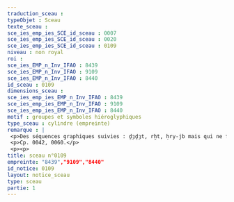 ```yaml
---
traduction_sceau : 
typeObjet : Sceau
texte_sceau : 
sce_ies_emp_ies_SCE_id_sceau : 0007
sce_ies_emp_ies_SCE_id_sceau : 0020
sce_ies_emp_ies_SCE_id_sceau : 0109
niveau : non royal
roi : 
sce_ies_EMP_n_Inv_IFAO : 8439
sce_ies_EMP_n_Inv_IFAO : 9109
sce_ies_EMP_n_Inv_IFAO : 8440
id_sceau : 0109
dimensions_sceau : 
sce_ies_emp_ies_EMP_n_Inv_IFAO : 8439
sce_ies_emp_ies_EMP_n_Inv_IFAO : 9109
sce_ies_emp_ies_EMP_n_Inv_IFAO : 8440
motif : groupes et symboles hiéroglyphiques
type_sceau : cylindre (empreinte)
remarque : |
 <p>Des séquences graphiques suivies : ḏȝḏȝt, rḫt, ḥry-jb mais qui ne forment pas d'énoncés continus.</p>
 <p>Cp. 0042, 0060.</p>
 <p><p>
title: sceau n°0109
empreinte: "8439","9109","8440"
id_notice: 0109
layout: notice_sceau
type: sceau
partie: 1
---
```

